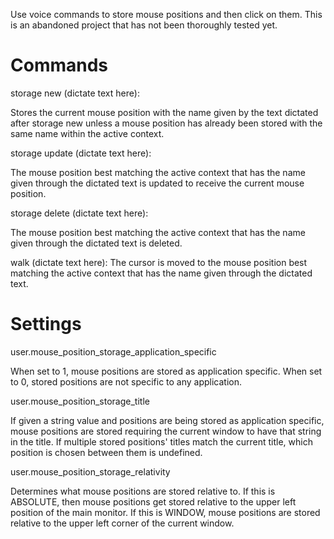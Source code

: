 Use voice commands to store mouse positions and then click on them. This is an abandoned project that has not been thoroughly tested yet.

# Commands
storage new (dictate text here):

Stores the current mouse position with the name given by the text dictated after storage new unless a mouse position has already been stored with the same name within the active context.

storage update (dictate text here):

The mouse position best matching the active context that has the name given through the dictated text is updated to receive the current mouse position.

storage delete (dictate text here): 

The mouse position best matching the active context that has the name given through the dictated text is deleted.

walk (dictate text here): 
The cursor is moved to the mouse position best matching the active context that has the name given through the dictated text.

# Settings
user.mouse_position_storage_application_specific

When set to 1, mouse positions are stored as application specific. When set to 0, stored positions are not specific to any application.

user.mouse_position_storage_title

If given a string value and positions are being stored as application specific, mouse positions are stored requiring the current window to have that string in the title. If multiple stored positions' titles match the current title, which position is chosen between them is undefined.

user.mouse_position_storage_relativity

Determines what mouse positions are stored relative to. If this is ABSOLUTE, then mouse positions get stored relative to the upper left position of the main monitor. If this is WINDOW, mouse positions are stored relative to the upper left corner of the current window.
